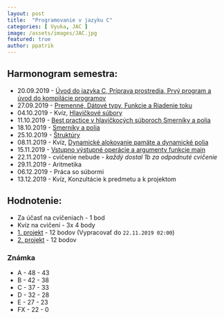 ```yaml
---
layout: post
title:  "Programovanie v jazyku C"
categories: [ Vyuka, JAC ]
image: /assets/images/JAC.jpg
featured: true
author: ppatrik
---
```


## Harmonogram semestra:
* 20.09.2019 - [Úvod do jazyka C, Príprava prostredia, Prvý program a úvod do kompilácie programov]({{site.base_url}}/vyuka/jac/2019/09/20/JAC-Cvicenie01)
* 27.09.2019 - [Premenné, Dátové typy, Funkcie a Riadenie toku]({{site.base_url}}/vyuka/jac/2019/09/27/JAC-Cvicenie02)
* 04.10.2019 - Kvíz, [Hlavičkové súbory]({{site.base_url}}/vyuka/jac/2019/10/04/JAC-Cvicenie03)
* 11.10.2019 - [Best practice v hlavičkocých súboroch Smerníky a polia]({{site.base_url}}/vyuka/jac/2019/10/11/JAC-Cvicenie04)
* 18.10.2019 - [Smerníky a polia]({{site.base_url}}/vyuka/jac/2019/10/18/JAC-Cvicenie05)
* 25.10.2019 - [Štruktúry]({{site.base_url}}/vyuka/jac/2019/10/25/JAC-Cvicenie06)
* 08.11.2019 - Kvíz, [Dynamické alokovanie pamäte a dynamické polia]({{site.base_url}}/vyuka/jac/2019/11/08/JAC-Cvicenie07.html)
* 15.11.2019 - [Vstupno výstupné operácie a argumenty funkcie main]({{site.base_url}}/vyuka/jac/2019/11/15/JAC-Cvicenie08.html)
* 22.11.2019 - cvičenie nebude - *každý dostal 1b za odpadnuté cvičenie*
* 29.11.2019 - Aritmetika
* 06.12.2019 - Práca so súbormi
* 13.12.2019 - Kvíz, Konzultácie k predmetu a k projektom

## Hodnotenie:
* Za účasť na cvičeniach - 1 bod
* Kvíz na cvičení - 3x 4 body
* [1. projekt]({{site.base_url}}/vyuka/jac/2019/11/08/JAC-Projekt1.html) - 12 bodov (Vypracovať do `22.11.2019 02:00`)
* [2. projekt](#TBD) - 12 bodov

### Známka
* A - 48 - 43
* B - 42 - 38
* C - 37 - 33
* D - 32 - 28
* E - 27 - 23
* FX - 22 - 0
